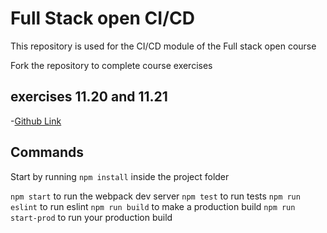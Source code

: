 # Full Stack open CI/CD

This repository is used for the CI/CD module of the Full stack open course

Fork the repository to complete course exercises

## exercises 11.20 and 11.21

-[Github Link](https://github.com/jennivh/Blogilista_11)

## Commands

Start by running `npm install` inside the project folder

`npm start` to run the webpack dev server
`npm test` to run tests
`npm run eslint` to run eslint
`npm run build` to make a production build
`npm run start-prod` to run your production build
